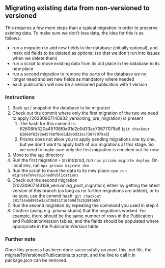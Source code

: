 ## Migrating existing data from non-versioned to versioned

This requires a few more steps than a typical migration in order to preserve existing data. To make sure we don't lose data, the idea for this is as follows:
 - run a migration to add new fields to the database (initially optional), and mark old fields to be deleted as optional (so that we don't run into issues when we delete them)
 - run a script to move existing data from its old place in the database to its new place
 - run a second migration to remove the parts of the database we no longer need and set new fields as mandatory where needed
 - each publication will now be a versioned publication with 1 version

### Instructions
1. Back up / snapshot the database to be migrated
2. Check out the commit where only the first migration of the two we need to apply (20230907140932_versioning_pre_migration) is present
    1. The hash for this commit is: 62608fb320a45708f0a61d2e0d33ac73677079a6 (`git checkout 62608fb320a45708f0a61d2e0d33ac73677079a6`)
    2. Prisma does not allow you to apply pending migrations one by one, but we don't want to apply both of our migrations at this stage. So we need to make sure only the first migration is checked out for now
3. Move to the `api` directory
4. Run the first migration - on int/prod, run `npx prisma migrate deploy`. On local env, run `npx prisma migrate dev`
5. Run the script to move the data to its new place: `npm run migrateToVersionedPublications`
6. Check out the second migration (20230907143139_versioning_post_migration) either by getting the latest version of this branch (as long as no further migrations are added), or to be sure, use the commit hash: `git checkout 381f14e8d981e3aa738451f16469df525284b657`
7. Run the second migration by repeating the command you used in step 4
8. Confirm (using e.g. prisma studio) that the migrations worked. For example, there should be the same number of rows in the Publication and PublicationVersion tables, and the fields should be populated where appropriate in the PublicationVersion table

### Further note
Once this process has been done successfully on prod, this .md file, the migrateToVersionedPublications.ts script, and the line to call it in package.json can be removed.